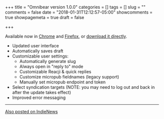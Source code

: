 +++
title = "Omnibear version 1.0.0"
categories = []
tags = []
slug = ""
comments = false
date = "2018-01-31T12:12:57-05:00"
showcomments = true
showpagemeta = true
draft = false

+++

Available now in [Chrome](https://chrome.google.com/webstore/detail/omnibear/cjieakdeocmiimmphkfhdfbihhncoocn) and [Firefox](https://addons.mozilla.org/en-US/firefox/addon/omnibear/), or [download it directly](/download/omnibear-1.0.0.zip).

* Updated user interface
* Automatically saves draft
* Customizable user settings:
  * Automatically generate slug
  * Always open in "reply to" mode
  * Customizable Reacji & quick replies
  * Customize micropub fieldnames (legacy support)
  * Manually set micropub endpoint and token
* Select syndication targets (NOTE: you may need to log out and back in after the update takes effect)
* Improved error messaging
<!--more-->

<hr>
<a href="https://news.indieweb.org/en" class="u-syndication">
  Also posted on IndieNews
</a>
